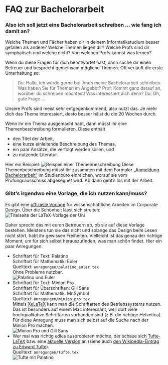 # FAQ zur Bachelorarbeit

### Also ich soll jetzt eine Bachelorarbeit schreiben … wie fang ich damit an?

Welche Themen und Fächer haben dir in deinem Informatikstudium besser gefallen als andere? Welche Themen liegen dir? Welche Profs sind dir symphatisch und welche nicht? Von welchen Profs kannst was lernen?

Wenn du diese Fragen für dich beantwortet hast, dann suche dir einen Betreuer und besprecht gemeinsam mögliche Themen. Oft verläuft die erste Unterhaltung so:

> Du: Hallo, ich würde gerne bei Ihnen meine Bachelorarbeit schreiben. Was haben Sie für Themen im Angebot?
> Prof: Kommt ganz darauf an, worüber du schreiben möchtest! Was interessiert dich denn?
> Du: Öh, gute Frage …

Unsere Profs sind meist sehr entgegenkommend, also nutzt das. Je mehr dich das Thema interessiert, desto besser hälst du die 20 Wochen durch.

Wenn ihr ein Thema ausgemacht habt, dann müsst ihr eine Themenbeschreibung formulieren. Diese enthält
* den Titel der Arbeit,
* eine kurze einleitende Beschreibung des Themas,
* ein paar Ansätze, die verfolgt werden sollen, und
* zu nutzende Literatur.

Hier ein Beispiel:
![Beispiel einer Themenbeschreibung](bilder/themenbeschreibung.png)
Diese Themenbeschreibung müsst ihr zusammen mit dem Formular [„Anmeldung Bachelorarbeit“](https://www.ief.uni-rostock.de/index.php?id=formulare) im Studienbüro einreichen, worauf sie vom Prüfungsausschuss abgesegnet wird. Ab dann geht’s los mit der Arbeit.

### Gibt’s irgendwo eine Vorlage, die ich nutzen kann/muss?

Es gibt eine [offizielle Vorlage](https://www.uni-rostock.de/universitaet/uni-gestern-und-heute/corporate-design/vorlagen/vorlagen-fuer-wiss-arbeiten/) für wissenschaftliche Arbeiten im Corporate Design. Über die Schönheit lässt sich streiten:  
![Titelseite der LaTeX-Vorlage der Uni](bilder/Vorlage_Titelseite.png)

Daher sprecht das mit euren Betreuern ab, ob sie auf diese Vorlage bestehen. Meistens tun sie das nicht und solange das Design beim Lesen nicht stört, habt ihr gewissen Freiheiten. Vielleicht ist das genau der richtige Moment, um für sich selbst herauszufinden, was man schön findet. Hier ein paar Anregungen:

* Schriftart für Text: Palatino  
  Schriftart für Mathematik: Euler  
  Quelltext: `anregungen/palatino_euler.tex`  
  Ohne Probleme nutzbar.  
  ![Palatino und Euler](bilder/palatino_euler.png)
* Schriftart für Text: Minion Pro  
  Schriftart für Überschriften: Gill Sans  
  Schriftart für Mathematik: MnSymbol  
  Quelltext: `anregungen/minion_pro.tex`  
  Mittels [XeLaTeX](https://de.wikipedia.org/wiki/XeTeX) kann man die Schriftarten des Betriebssystems nutzen. Das ist besonders auf einem Mac interessant, weil dort viele hochqualitative Schriftarten vorhanden sind (z.B. die richtige Helvetica). Für diese Anregung muss man sich selbst auf die Suche nach der Minion Pro machen.  
  ![Minion Pro und Gill Sans](bilder/minion_pro.png)
* Wer mal was richtig edles ausprobieren möchte, der schaue sich [Tufte-LaTeX](https://tufte-latex.github.io/tufte-latex/) bzw. eine [aktuelle Version](https://github.com/cbettinger/tufte-lovecraft-latex) an (siehe auch [den Wikipedia-Eintrag zu Edward Tufte](https://de.wikipedia.org/wiki/Edward_Tufte)).  
  Quelltext: `anregungen/tufte.tex`  
  ![Tufte mit Palatino](bilder/tufte.png)

